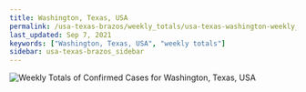```yaml
---
title: Washington, Texas, USA
permalink: /usa-texas-brazos/weekly_totals/usa-texas-washington-weekly_totals.html
last_updated: Sep 7, 2021
keywords: ["Washington, Texas, USA", "weekly totals"]
sidebar: usa-texas-brazos_sidebar
---
```


![Weekly Totals of Confirmed Cases for Washington, Texas, USA](/covid_tracker/images/graphs/usa-texas-washington-weekly_totals_graph.png)
